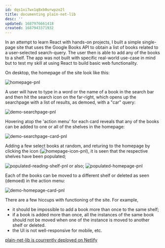 ```yaml
---
id: dqs1xi7wx1q8xb0urwpzo2l
title: documenting plain-net-lib
desc: ''
updated: 1687976661418
created: 1687943371932
---
```


In an attempt to learn React with hands-on projects, I built a simple single-page site that uses the Google Books API to obtain a list of books related to a user-selected search-query. The user then is able to add any of the books to a shelf. The app was not built with specific real-world use-case in mind but to test my skill at using React to build basic web functionality.

On desktop, the homepage of the site look like this:

![homepage-pnl](/assets/images/homepage-pnl.png)

A user will have to type in a word or the name of a book in the search bar and then hit the search icon on the far-right, which opens up the searchpage with a list of results, as demoed, with a "car" query:

![demo-searchpage-pnl](/assets/images/demo-searchpage-pnl.png)

Hovering atop the 'action menu' for each card reveals that any of the books can be added to one or all of the shelves in the homepage:

![demo-searchpage-card-pnl](/assets/images/demo-searchpage-card-pnl.png)

Adding a few select books at random, and returing to the homepage by clicking the icon (![homepage-icon-pnl](/assets/images/homepage-icon-pnl.png)), it is seen that the respective shelves have been populated;

![populated-reading-shelf-pnl](/assets/images/populated-reading-shelf-pnl.png)
or also;
![populated-homepage-pnl](/assets/images/populated-homepage-pnl.png)

Each of the books can be moved to a different shelf or deleted as seen (demoed) in the action menu:

![demo-homepage-card-pnl](/assets/images/demo-homepage-card-pnl.png)

There are a few hiccups with functioning of the site. For example,
- it should be impossible to add a book more than once to the same shelf;
- if a book is added more than once, all the instances of the same book should not be moved when one of the instance is moved to another shelf or deleted.
- the UI is not well-responsive for mobile, etc.

[plain-net-lib is courrently deployed on Netlify](https://plain-net-lib.netlify.app/)
